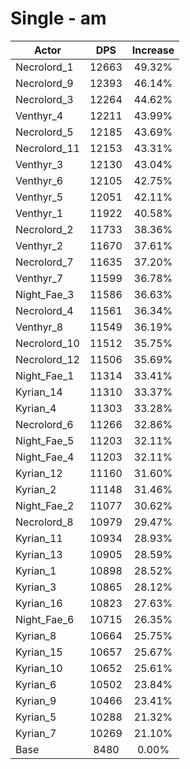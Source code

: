 # Single - am
| Actor | DPS | Increase |
|---|:---:|:---:|
|Necrolord_1|12663|49.32%|
|Necrolord_9|12393|46.14%|
|Necrolord_3|12264|44.62%|
|Venthyr_4|12211|43.99%|
|Necrolord_5|12185|43.69%|
|Necrolord_11|12153|43.31%|
|Venthyr_3|12130|43.04%|
|Venthyr_6|12105|42.75%|
|Venthyr_5|12051|42.11%|
|Venthyr_1|11922|40.58%|
|Necrolord_2|11733|38.36%|
|Venthyr_2|11670|37.61%|
|Necrolord_7|11635|37.20%|
|Venthyr_7|11599|36.78%|
|Night_Fae_3|11586|36.63%|
|Necrolord_4|11561|36.34%|
|Venthyr_8|11549|36.19%|
|Necrolord_10|11512|35.75%|
|Necrolord_12|11506|35.69%|
|Night_Fae_1|11314|33.41%|
|Kyrian_14|11310|33.37%|
|Kyrian_4|11303|33.28%|
|Necrolord_6|11266|32.86%|
|Night_Fae_5|11203|32.11%|
|Night_Fae_4|11203|32.11%|
|Kyrian_12|11160|31.60%|
|Kyrian_2|11148|31.46%|
|Night_Fae_2|11077|30.62%|
|Necrolord_8|10979|29.47%|
|Kyrian_11|10934|28.93%|
|Kyrian_13|10905|28.59%|
|Kyrian_1|10898|28.52%|
|Kyrian_3|10865|28.12%|
|Kyrian_16|10823|27.63%|
|Night_Fae_6|10715|26.35%|
|Kyrian_8|10664|25.75%|
|Kyrian_15|10657|25.67%|
|Kyrian_10|10652|25.61%|
|Kyrian_6|10502|23.84%|
|Kyrian_9|10466|23.41%|
|Kyrian_5|10288|21.32%|
|Kyrian_7|10269|21.10%|
|Base|8480|0.00%|
